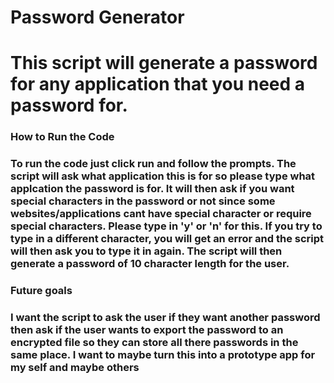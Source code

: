 <h1>Password Generator<h1>
This script will generate a password for any application that you need a password for.

<h3>How to Run the Code<h3>
To run the code just click run and follow the prompts.
The script will ask what application this is for so please type what applcation the password is for.
It will then ask if you want special characters in the password or not since some websites/applications cant have special character or require special characters. Please type in 'y' or 'n' for this. If you try to type in a different character, you will get an error and the script will then ask you to type it in again.
The script will then generate a password of 10 character length for the user.


<h3>Future goals<h3>
I want the script to ask the user if they want another password
then ask if the user wants to export the password to an encrypted file so they can store all there passwords in the same place.
I want to maybe turn this into a prototype app for my self and maybe others